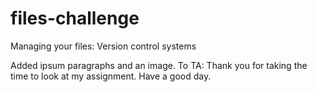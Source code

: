 files-challenge
===============

Managing your files: Version control systems

Added ipsum paragraphs and an image.
To TA: Thank you for taking the time to look at my assignment. Have a good day. 